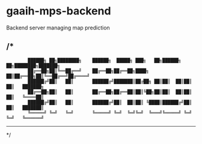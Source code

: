 # gaaih-mps-backend
Backend server managing map prediction 



/*
--------------------------------------------------------------------------------------------------
            ██████╗ ██╗████████╗    ██████╗  █████╗ ███╗   ██╗██████╗ ██╗████████╗███████╗
            ██╔══██╗██║╚══██╔══╝    ██╔══██╗██╔══██╗████╗  ██║██╔══██╗██║╚══██╔══╝██╔════╝
            ██████╔╝██║   ██║       ██████╔╝███████║██╔██╗ ██║██║  ██║██║   ██║   ███████╗
            ██╔══██╗██║   ██║       ██╔══██╗██╔══██║██║╚██╗██║██║  ██║██║   ██║   ╚════██║
            ██████╔╝██║   ██║       ██████╔╝██║  ██║██║ ╚████║██████╔╝██║   ██║   ███████║
            ╚═════╝ ╚═╝   ╚═╝       ╚═════╝ ╚═╝  ╚═╝╚═╝  ╚═══╝╚═════╝ ╚═╝   ╚═╝   ╚══════╝
---------------------------------------------------------------------------------------------------
*/